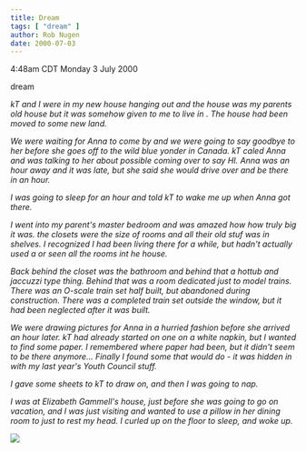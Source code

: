```yaml
---
title: Dream
tags: [ "dream" ]
author: Rob Nugen
date: 2000-07-03
---
```


<p class=date>4:48am CDT Monday 3 July 2000</p>
<p class=note>dream</p>

<p><em>kT and I were in my new house hanging out and the house was my
parents old house but it was somehow given to me to live in .  The
house had been moved to some new land.

<p>We were waiting for Anna to come by and we were going to say
goodbye to her before she goes off to the wild blue yonder in Canada.
kT caled Anna and was talking to her about possible coming over to say
HI.  Anna was an hour away and it was late, but she said she would
drive over and be there in an hour.

<p>I was going to sleep for an hour and told kT to wake me up when Anna
got there.

<p>I went into my parent's master bedroom and was amazed how how
truly big it was.  the closets were the size of rooms and all their
old stuf was in shelves.  I recognized I had been living there for a
while, but hadn't actually used a or seen all the rooms int he house.

<p>Back behind the closet was the bathroom and behind that a hottub
and jaccuzzi type thing.  Behind that was a room dedicated just to
model trains.  There was an O-scale train set half built, but abandoned
during construction.  There was a completed train set outside the
window, but it had been neglected after it was built.


<p>We were drawing pictures for Anna in a hurried fashion before she
arrived an hour later.  kT had already started on one on a white
napkin, but I wanted to find some paper.  I remembered where paper had
been, but it didn't seem to be there anymore...  Finally I found some
that would do - it was hidden in with my last year's Youth Council
stuff.

<p>I gave some sheets to kT to draw on, and then I was going to nap.

<p>I was at Elizabeth Gammell's house, just before she was going to go
on vacation, and I was just visiting and wanted to use a pillow in her
dining room to just to rest my head.  I curled up on the floor to
sleep, and woke up.</em>


<p><img src='/images/rob/wL-ROB.gif'>
